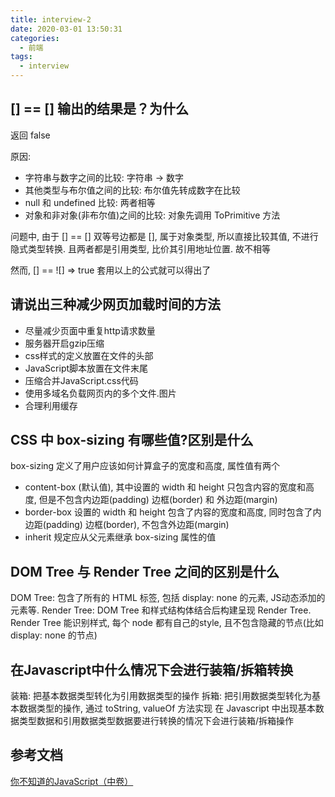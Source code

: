 ```yaml
---
title: interview-2
date: 2020-03-01 13:50:31
categories:
  - 前端
tags:
  - interview
---
```


## [] == [] 输出的结果是？为什么

返回 false

原因:
- 字符串与数字之间的比较: 字符串 -> 数字
- 其他类型与布尔值之间的比较: 布尔值先转成数字在比较
- null 和 undefined 比较: 两者相等
- 对象和非对象(非布尔值)之间的比较: 对象先调用 ToPrimitive 方法

问题中, 由于 [] == [] 双等号边都是 [], 属于对象类型, 所以直接比较其值, 不进行隐式类型转换. 且两者都是引用类型, 比价其引用地址位置. 故不相等

然而, [] == ![] => true 套用以上的公式就可以得出了

<!-- more -->

## 请说出三种减少网页加载时间的方法

- 尽量减少页面中重复http请求数量
- 服务器开启gzip压缩
- css样式的定义放置在文件的头部
- JavaScript脚本放置在文件末尾
- 压缩合并JavaScript.css代码
- 使用多域名负载网页内的多个文件.图片
- 合理利用缓存

## CSS 中 box-sizing 有哪些值?区别是什么

box-sizing 定义了用户应该如何计算盒子的宽度和高度, 属性值有两个
- content-box (默认值), 其中设置的 width 和 height 只包含内容的宽度和高度, 但是不包含内边距(padding) 边框(border) 和 外边距(margin)
- border-box 设置的 width 和 height 包含了内容的宽度和高度, 同时包含了内边距(padding) 边框(border), 不包含外边距(margin)
- inherit 规定应从父元素继承 box-sizing 属性的值

## DOM Tree 与 Render Tree 之间的区别是什么

DOM Tree: 包含了所有的 HTML 标签, 包括 display: none 的元素, JS动态添加的元素等.
Render Tree: DOM Tree 和样式结构体结合后构建呈现 Render Tree. Render Tree 能识别样式, 每个 node 都有自己的style, 且不包含隐藏的节点(比如 display: none 的节点)

## 在Javascript中什么情况下会进行装箱/拆箱转换

装箱: 把基本数据类型转化为引用数据类型的操作
拆箱: 把引用数据类型转化为基本数据类型的操作, 通过 toString, valueOf 方法实现
在 Javascript 中出现基本数据类型数据和引用数据类型数据要进行转换的情况下会进行装箱/拆箱操作

## 参考文档

[你不知道的JavaScript（中卷）](https://book.douban.com/subject/26854244/)
